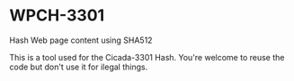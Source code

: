 # WPCH-3301
Hash Web page content using SHA512 

This is a tool used for the Cicada-3301 Hash.
You're welcome to reuse the code but don't use it for ilegal things.
